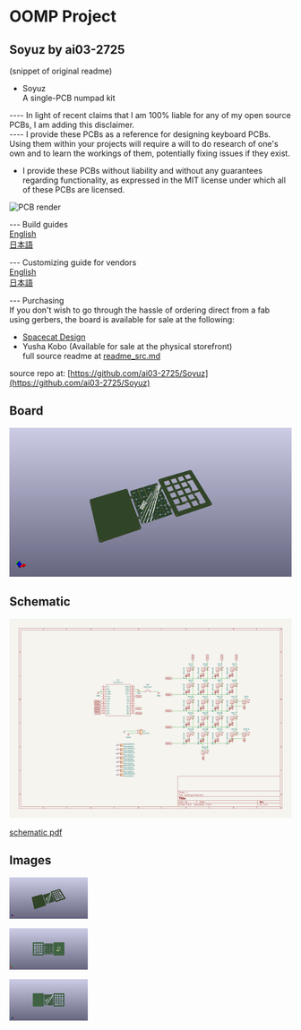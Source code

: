 # OOMP Project  
## Soyuz  by ai03-2725  
  
(snippet of original readme)  
  
- Soyuz  
A single-PCB numpad kit  
  
---- In light of recent claims that I am 100% liable for any of my open source PCBs, I am adding this disclaimer.  
---- I provide these PCBs as a reference for designing keyboard PCBs. Using them within your projects will require a will to do research of one's own and to learn the workings of them, potentially fixing issues if they exist.  
- I provide these PCBs without liability and without any guarantees regarding functionality, as expressed in the MIT license under which all of these PCBs are licensed.  
  
![PCB render](https://raw.githubusercontent.com/ai03-2725/Soyuz/master/Renders/Front.png)  
  
--- Build guides  
[English](https://github.com/ai03-2725/Soyuz/blob/master/BuildGuide-English.md)  
[日本語](https://github.com/ai03-2725/Soyuz/blob/master/BuildGuide-Japanese.md)  
  
--- Customizing guide for vendors  
[English](https://github.com/ai03-2725/Soyuz/blob/master/VendorGuide-English.md)  
[日本語](https://github.com/ai03-2725/Soyuz/blob/master/VendorGuide-Japanese.md)  
  
--- Purchasing  
If you don't wish to go through the hassle of ordering direct from a fab using gerbers, the board is available for sale at the following:    
* [Spacecat Design](https://spacecat.design/collections/pcbs-cases-kits/products/soyuz-number-pad-kit)  
* Yusha Kobo (Available for sale at the physical storefront)  
  full source readme at [readme_src.md](readme_src.md)  
  
source repo at: [https://github.com/ai03-2725/Soyuz](https://github.com/ai03-2725/Soyuz)  
## Board  
  
[![working_3d.png](working_3d_600.png)](working_3d.png)  
## Schematic  
  
[![working_schematic.png](working_schematic_600.png)](working_schematic.png)  
  
[schematic pdf](working_schematic.pdf)  
## Images  
  
[![working_3d.png](working_3d_140.png)](working_3d.png)  
  
[![working_3d_back.png](working_3d_back_140.png)](working_3d_back.png)  
  
[![working_3d_front.png](working_3d_front_140.png)](working_3d_front.png)  
